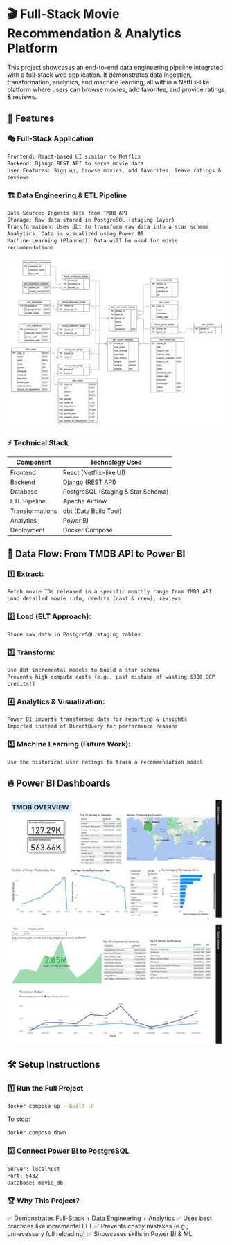 # 🎬 Full-Stack Movie Recommendation & Analytics Platform


This project showcases an end-to-end data engineering pipeline integrated with a full-stack web application. It demonstrates data ingestion, transformation, analytics, and machine learning, all within a Netflix-like platform where users can browse movies, add favorites, and provide ratings & reviews.

## 🚀 Features


### 🎭 Full-Stack Application

    Frontend: React-based UI similar to Netflix
    Backend: Django REST API to serve movie data
    User Features: Sign up, browse movies, add favorites, leave ratings & reviews

### 🏗️ Data Engineering & ETL Pipeline

    Data Source: Ingests data from TMDB API
    Storage: Raw data stored in PostgreSQL (staging layer)
    Transformation: Uses dbt to transform raw data into a star schema
    Analytics: Data is visualized using Power BI
    Machine Learning (Planned): Data will be used for movie recommendations

![](media/star_schema.png)

### ⚡ Technical Stack
| Component | Technology Used |
| -- | -- |
| Frontend |	React (Netflix-like UI) |
| Backend |	Django (REST API) |
| Database |	PostgreSQL (Staging & Star Schema) |
| ETL Pipeline |	Apache Airflow |
| Transformations |	dbt (Data Build Tool) |
| Analytics |	Power BI |
| Deployment |	Docker Compose |


## 🔀 Data Flow: From TMDB API to Power BI

### 1️⃣ Extract:

    Fetch movie IDs released in a specific monthly range from TMDB API
    Load detailed movie info, credits (cast & crew), reviews

### 2️⃣ Load (ELT Approach):

    Store raw data in PostgreSQL staging tables

### 3️⃣ Transform:

    Use dbt incremental models to build a star schema
    Prevents high compute costs (e.g., past mistake of wasting $300 GCP credits!)

### 4️⃣ Analytics & Visualization:

    Power BI imports transformed data for reporting & insights
    Imported instead of DirectQuery for performance reasons

### 5️⃣ Machine Learning (Future Work):

    Use the historical user ratings to train a recommendation model

## 🔥 Power BI Dashboards

![sample1](media/bi_sample1.png)
![sample2](media/bi_sample2.png)


## 🛠️ Setup Instructions
### 1️⃣ Run the Full Project
```bash
docker compose up --build -d
```
To stop:
```bash
docker compose down
```

### 2️⃣ Connect Power BI to PostgreSQL

    Server: localhost
    Port: 5432
    Database: movie_db


### 🏆 Why This Project?

✅ Demonstrates Full-Stack + Data Engineering + Analytics
✅ Uses best practices like incremental ELT
✅ Prevents costly mistakes (e.g., unnecessary full reloading)
✅ Showcases skills in Power BI & ML
